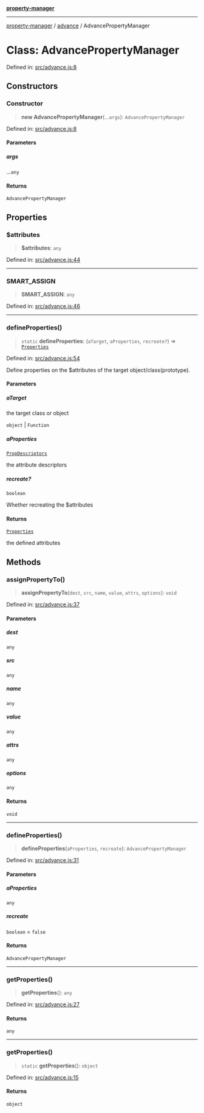 [**property-manager**](../../README.md)

***

[property-manager](../../modules.md) / [advance](../README-1.md) / AdvancePropertyManager

# Class: AdvancePropertyManager

Defined in: [src/advance.js:8](https://github.com/snowyu/property-manager.js/blob/0a26f8ac8272cf662455db6a79ab5298188a6840/src/advance.js#L8)

## Constructors

### Constructor

> **new AdvancePropertyManager**(...`args`): `AdvancePropertyManager`

Defined in: [src/advance.js:8](https://github.com/snowyu/property-manager.js/blob/0a26f8ac8272cf662455db6a79ab5298188a6840/src/advance.js#L8)

#### Parameters

##### args

...`any`

#### Returns

`AdvancePropertyManager`

## Properties

### $attributes

> **$attributes**: `any`

Defined in: [src/advance.js:44](https://github.com/snowyu/property-manager.js/blob/0a26f8ac8272cf662455db6a79ab5298188a6840/src/advance.js#L44)

***

### SMART\_ASSIGN

> **SMART\_ASSIGN**: `any`

Defined in: [src/advance.js:46](https://github.com/snowyu/property-manager.js/blob/0a26f8ac8272cf662455db6a79ab5298188a6840/src/advance.js#L46)

***

### defineProperties()

> `static` **defineProperties**: (`aTarget`, `aProperties`, `recreate?`) => [`Properties`](../../properties/classes/Properties.md)

Defined in: [src/advance.js:54](https://github.com/snowyu/property-manager.js/blob/0a26f8ac8272cf662455db6a79ab5298188a6840/src/advance.js#L54)

Define properties on the $attributes of the target object/class(prototype).

#### Parameters

##### aTarget

the target class or object

`object` | `Function`

##### aProperties

[`PropDescriptors`](../../abstract/type-aliases/PropDescriptors.md)

the attribute descriptors

##### recreate?

`boolean`

Whether recreating the $attributes

#### Returns

[`Properties`](../../properties/classes/Properties.md)

the defined attributes

## Methods

### assignPropertyTo()

> **assignPropertyTo**(`dest`, `src`, `name`, `value`, `attrs`, `options`): `void`

Defined in: [src/advance.js:37](https://github.com/snowyu/property-manager.js/blob/0a26f8ac8272cf662455db6a79ab5298188a6840/src/advance.js#L37)

#### Parameters

##### dest

`any`

##### src

`any`

##### name

`any`

##### value

`any`

##### attrs

`any`

##### options

`any`

#### Returns

`void`

***

### defineProperties()

> **defineProperties**(`aProperties`, `recreate`): `AdvancePropertyManager`

Defined in: [src/advance.js:31](https://github.com/snowyu/property-manager.js/blob/0a26f8ac8272cf662455db6a79ab5298188a6840/src/advance.js#L31)

#### Parameters

##### aProperties

`any`

##### recreate

`boolean` = `false`

#### Returns

`AdvancePropertyManager`

***

### getProperties()

> **getProperties**(): `any`

Defined in: [src/advance.js:27](https://github.com/snowyu/property-manager.js/blob/0a26f8ac8272cf662455db6a79ab5298188a6840/src/advance.js#L27)

#### Returns

`any`

***

### getProperties()

> `static` **getProperties**(): `object`

Defined in: [src/advance.js:15](https://github.com/snowyu/property-manager.js/blob/0a26f8ac8272cf662455db6a79ab5298188a6840/src/advance.js#L15)

#### Returns

`object`
